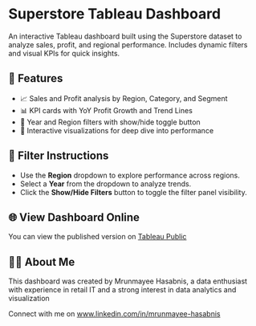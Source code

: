 # Superstore Tableau Dashboard

An interactive Tableau dashboard built using the Superstore dataset to analyze sales, profit, and regional performance. Includes dynamic filters and visual KPIs for quick insights.

## 🚀 Features

- 📈 Sales and Profit analysis by Region, Category, and Segment
- 📊 KPI cards with YoY Profit Growth and Trend Lines
- 📅 Year and Region filters with show/hide toggle button
- 🔎 Interactive visualizations for deep dive into performance

## 🧩 Filter Instructions

- Use the **Region** dropdown to explore performance across regions.
- Select a **Year** from the dropdown to analyze trends.
- Click the **Show/Hide Filters** button to toggle the filter panel visibility.


## 🌐 View Dashboard Online

You can view the published version on [Tableau Public](https://public.tableau.com/app/profile/mrunmayee.h2067/viz/SuperstoreDashbord_17519843092330/SuperstoreAnalyticsDashboard)

## 🙋‍♂️ About Me

This dashboard was created by Mrunmayee Hasabnis, a data enthusiast with experience in retail IT and a strong interest in data analytics and visualization

Connect with me on www.linkedin.com/in/mrunmayee-hasabnis

